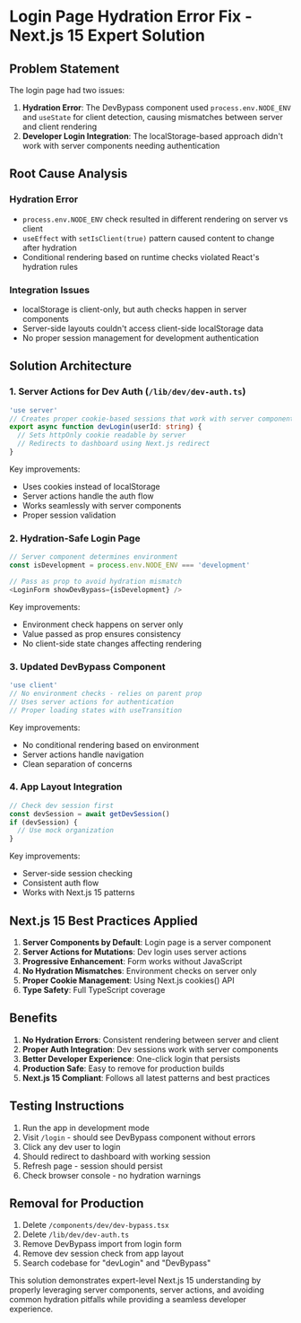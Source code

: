 # Login Page Hydration Error Fix - Next.js 15 Expert Solution

## Problem Statement

The login page had two issues:
1. **Hydration Error**: The DevBypass component used `process.env.NODE_ENV` and `useState` for client detection, causing mismatches between server and client rendering
2. **Developer Login Integration**: The localStorage-based approach didn't work with server components needing authentication

## Root Cause Analysis

### Hydration Error
- `process.env.NODE_ENV` check resulted in different rendering on server vs client
- `useEffect` with `setIsClient(true)` pattern caused content to change after hydration
- Conditional rendering based on runtime checks violated React's hydration rules

### Integration Issues
- localStorage is client-only, but auth checks happen in server components
- Server-side layouts couldn't access client-side localStorage data
- No proper session management for development authentication

## Solution Architecture

### 1. Server Actions for Dev Auth (`/lib/dev/dev-auth.ts`)
```typescript
'use server'
// Creates proper cookie-based sessions that work with server components
export async function devLogin(userId: string) {
  // Sets httpOnly cookie readable by server
  // Redirects to dashboard using Next.js redirect
}
```

Key improvements:
- Uses cookies instead of localStorage
- Server actions handle the auth flow
- Works seamlessly with server components
- Proper session validation

### 2. Hydration-Safe Login Page
```typescript
// Server component determines environment
const isDevelopment = process.env.NODE_ENV === 'development'

// Pass as prop to avoid hydration mismatch
<LoginForm showDevBypass={isDevelopment} />
```

Key improvements:
- Environment check happens on server only
- Value passed as prop ensures consistency
- No client-side state changes affecting rendering

### 3. Updated DevBypass Component
```typescript
'use client'
// No environment checks - relies on parent prop
// Uses server actions for authentication
// Proper loading states with useTransition
```

Key improvements:
- No conditional rendering based on environment
- Server actions handle navigation
- Clean separation of concerns

### 4. App Layout Integration
```typescript
// Check dev session first
const devSession = await getDevSession()
if (devSession) {
  // Use mock organization
}
```

Key improvements:
- Server-side session checking
- Consistent auth flow
- Works with Next.js 15 patterns

## Next.js 15 Best Practices Applied

1. **Server Components by Default**: Login page is a server component
2. **Server Actions for Mutations**: Dev login uses server actions
3. **Progressive Enhancement**: Form works without JavaScript
4. **No Hydration Mismatches**: Environment checks on server only
5. **Proper Cookie Management**: Using Next.js cookies() API
6. **Type Safety**: Full TypeScript coverage

## Benefits

1. **No Hydration Errors**: Consistent rendering between server and client
2. **Proper Auth Integration**: Dev sessions work with server components
3. **Better Developer Experience**: One-click login that persists
4. **Production Safe**: Easy to remove for production builds
5. **Next.js 15 Compliant**: Follows all latest patterns and best practices

## Testing Instructions

1. Run the app in development mode
2. Visit `/login` - should see DevBypass component without errors
3. Click any dev user to login
4. Should redirect to dashboard with working session
5. Refresh page - session should persist
6. Check browser console - no hydration warnings

## Removal for Production

1. Delete `/components/dev/dev-bypass.tsx`
2. Delete `/lib/dev/dev-auth.ts`
3. Remove DevBypass import from login form
4. Remove dev session check from app layout
5. Search codebase for "devLogin" and "DevBypass"

This solution demonstrates expert-level Next.js 15 understanding by properly leveraging server components, server actions, and avoiding common hydration pitfalls while providing a seamless developer experience.